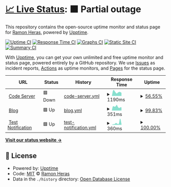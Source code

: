 # [📈 Live Status](https://ramonheras.github.io/upptime): <!--live status--> **🟧 Partial outage**

This repository contains the open-source uptime monitor and status page for [Ramon Heras](https://ramonheras.github.io/upptime), powered by [Upptime](https://github.com/upptime/upptime).

[![Uptime CI](https://github.com/ramonheras/upptime/workflows/Uptime%20CI/badge.svg)](https://github.com/ramonheras/upptime/actions?query=workflow%3A%22Uptime+CI%22)
[![Response Time CI](https://github.com/ramonheras/upptime/workflows/Response%20Time%20CI/badge.svg)](https://github.com/ramonheras/upptime/actions?query=workflow%3A%22Response+Time+CI%22)
[![Graphs CI](https://github.com/ramonheras/upptime/workflows/Graphs%20CI/badge.svg)](https://github.com/ramonheras/upptime/actions?query=workflow%3A%22Graphs+CI%22)
[![Static Site CI](https://github.com/ramonheras/upptime/workflows/Static%20Site%20CI/badge.svg)](https://github.com/ramonheras/upptime/actions?query=workflow%3A%22Static+Site+CI%22)
[![Summary CI](https://github.com/ramonheras/upptime/workflows/Summary%20CI/badge.svg)](https://github.com/ramonheras/upptime/actions?query=workflow%3A%22Summary+CI%22)

With [Upptime](https://upptime.js.org), you can get your own unlimited and free uptime monitor and status page, powered entirely by a GitHub repository. We use [Issues](https://github.com/ramonheras/upptime/issues) as incident reports, [Actions](https://github.com/ramonheras/upptime/actions) as uptime monitors, and [Pages](https://ramonheras.github.io/upptime) for the status page.

<!--start: status pages-->
<!-- This summary is generated by Upptime (https://github.com/upptime/upptime) -->
<!-- Do not edit this manually, your changes will be overwritten -->
<!-- prettier-ignore -->
| URL | Status | History | Response Time | Uptime |
| --- | ------ | ------- | ------------- | ------ |
| <img alt="" src="https://icons.duckduckgo.com/ip3/code.ramonheras.com.ico" height="13"> [Code Server](https://code.ramonheras.com) | 🟥 Down | [code-server.yml](https://github.com/ramonheras/upptime/commits/HEAD/history/code-server.yml) | <details><summary><img alt="Response time graph" src="./graphs/code-server/response-time-week.png" height="20"> 1190ms</summary><br><a href="https://available.ramonheras.com/history/code-server"><img alt="Response time 1068" src="https://img.shields.io/endpoint?url=https%3A%2F%2Fraw.githubusercontent.com%2Framonheras%2Fupptime%2FHEAD%2Fapi%2Fcode-server%2Fresponse-time.json"></a><br><a href="https://available.ramonheras.com/history/code-server"><img alt="24-hour response time 0" src="https://img.shields.io/endpoint?url=https%3A%2F%2Fraw.githubusercontent.com%2Framonheras%2Fupptime%2FHEAD%2Fapi%2Fcode-server%2Fresponse-time-day.json"></a><br><a href="https://available.ramonheras.com/history/code-server"><img alt="7-day response time 1190" src="https://img.shields.io/endpoint?url=https%3A%2F%2Fraw.githubusercontent.com%2Framonheras%2Fupptime%2FHEAD%2Fapi%2Fcode-server%2Fresponse-time-week.json"></a><br><a href="https://available.ramonheras.com/history/code-server"><img alt="30-day response time 1068" src="https://img.shields.io/endpoint?url=https%3A%2F%2Fraw.githubusercontent.com%2Framonheras%2Fupptime%2FHEAD%2Fapi%2Fcode-server%2Fresponse-time-month.json"></a><br><a href="https://available.ramonheras.com/history/code-server"><img alt="1-year response time 1068" src="https://img.shields.io/endpoint?url=https%3A%2F%2Fraw.githubusercontent.com%2Framonheras%2Fupptime%2FHEAD%2Fapi%2Fcode-server%2Fresponse-time-year.json"></a></details> | <details><summary><a href="https://available.ramonheras.com/history/code-server">56.55%</a></summary><a href="https://available.ramonheras.com/history/code-server"><img alt="All-time uptime 23.99%" src="https://img.shields.io/endpoint?url=https%3A%2F%2Fraw.githubusercontent.com%2Framonheras%2Fupptime%2FHEAD%2Fapi%2Fcode-server%2Fuptime.json"></a><br><a href="https://available.ramonheras.com/history/code-server"><img alt="24-hour uptime 0.00%" src="https://img.shields.io/endpoint?url=https%3A%2F%2Fraw.githubusercontent.com%2Framonheras%2Fupptime%2FHEAD%2Fapi%2Fcode-server%2Fuptime-day.json"></a><br><a href="https://available.ramonheras.com/history/code-server"><img alt="7-day uptime 56.55%" src="https://img.shields.io/endpoint?url=https%3A%2F%2Fraw.githubusercontent.com%2Framonheras%2Fupptime%2FHEAD%2Fapi%2Fcode-server%2Fuptime-week.json"></a><br><a href="https://available.ramonheras.com/history/code-server"><img alt="30-day uptime 61.49%" src="https://img.shields.io/endpoint?url=https%3A%2F%2Fraw.githubusercontent.com%2Framonheras%2Fupptime%2FHEAD%2Fapi%2Fcode-server%2Fuptime-month.json"></a><br><a href="https://available.ramonheras.com/history/code-server"><img alt="1-year uptime 5.01%" src="https://img.shields.io/endpoint?url=https%3A%2F%2Fraw.githubusercontent.com%2Framonheras%2Fupptime%2FHEAD%2Fapi%2Fcode-server%2Fuptime-year.json"></a></details>
| <img alt="" src="https://icons.duckduckgo.com/ip3/ramonheras.com.ico" height="13"> [Blog](https://ramonheras.com) | 🟩 Up | [blog.yml](https://github.com/ramonheras/upptime/commits/HEAD/history/blog.yml) | <details><summary><img alt="Response time graph" src="./graphs/blog/response-time-week.png" height="20"> 351ms</summary><br><a href="https://available.ramonheras.com/history/blog"><img alt="Response time 407" src="https://img.shields.io/endpoint?url=https%3A%2F%2Fraw.githubusercontent.com%2Framonheras%2Fupptime%2FHEAD%2Fapi%2Fblog%2Fresponse-time.json"></a><br><a href="https://available.ramonheras.com/history/blog"><img alt="24-hour response time 295" src="https://img.shields.io/endpoint?url=https%3A%2F%2Fraw.githubusercontent.com%2Framonheras%2Fupptime%2FHEAD%2Fapi%2Fblog%2Fresponse-time-day.json"></a><br><a href="https://available.ramonheras.com/history/blog"><img alt="7-day response time 351" src="https://img.shields.io/endpoint?url=https%3A%2F%2Fraw.githubusercontent.com%2Framonheras%2Fupptime%2FHEAD%2Fapi%2Fblog%2Fresponse-time-week.json"></a><br><a href="https://available.ramonheras.com/history/blog"><img alt="30-day response time 536" src="https://img.shields.io/endpoint?url=https%3A%2F%2Fraw.githubusercontent.com%2Framonheras%2Fupptime%2FHEAD%2Fapi%2Fblog%2Fresponse-time-month.json"></a><br><a href="https://available.ramonheras.com/history/blog"><img alt="1-year response time 443" src="https://img.shields.io/endpoint?url=https%3A%2F%2Fraw.githubusercontent.com%2Framonheras%2Fupptime%2FHEAD%2Fapi%2Fblog%2Fresponse-time-year.json"></a></details> | <details><summary><a href="https://available.ramonheras.com/history/blog">99.83%</a></summary><a href="https://available.ramonheras.com/history/blog"><img alt="All-time uptime 99.95%" src="https://img.shields.io/endpoint?url=https%3A%2F%2Fraw.githubusercontent.com%2Framonheras%2Fupptime%2FHEAD%2Fapi%2Fblog%2Fuptime.json"></a><br><a href="https://available.ramonheras.com/history/blog"><img alt="24-hour uptime 98.82%" src="https://img.shields.io/endpoint?url=https%3A%2F%2Fraw.githubusercontent.com%2Framonheras%2Fupptime%2FHEAD%2Fapi%2Fblog%2Fuptime-day.json"></a><br><a href="https://available.ramonheras.com/history/blog"><img alt="7-day uptime 99.83%" src="https://img.shields.io/endpoint?url=https%3A%2F%2Fraw.githubusercontent.com%2Framonheras%2Fupptime%2FHEAD%2Fapi%2Fblog%2Fuptime-week.json"></a><br><a href="https://available.ramonheras.com/history/blog"><img alt="30-day uptime 99.93%" src="https://img.shields.io/endpoint?url=https%3A%2F%2Fraw.githubusercontent.com%2Framonheras%2Fupptime%2FHEAD%2Fapi%2Fblog%2Fuptime-month.json"></a><br><a href="https://available.ramonheras.com/history/blog"><img alt="1-year uptime 99.92%" src="https://img.shields.io/endpoint?url=https%3A%2F%2Fraw.githubusercontent.com%2Framonheras%2Fupptime%2FHEAD%2Fapi%2Fblog%2Fuptime-year.json"></a></details>
| <img alt="" src="https://icons.duckduckgo.com/ip3/google.com.ico" height="13"> [Test Notification](https://google.com) | 🟩 Up | [test-notification.yml](https://github.com/ramonheras/upptime/commits/HEAD/history/test-notification.yml) | <details><summary><img alt="Response time graph" src="./graphs/test-notification/response-time-week.png" height="20"> 360ms</summary><br><a href="https://available.ramonheras.com/history/test-notification"><img alt="Response time 171" src="https://img.shields.io/endpoint?url=https%3A%2F%2Fraw.githubusercontent.com%2Framonheras%2Fupptime%2FHEAD%2Fapi%2Ftest-notification%2Fresponse-time.json"></a><br><a href="https://available.ramonheras.com/history/test-notification"><img alt="24-hour response time 161" src="https://img.shields.io/endpoint?url=https%3A%2F%2Fraw.githubusercontent.com%2Framonheras%2Fupptime%2FHEAD%2Fapi%2Ftest-notification%2Fresponse-time-day.json"></a><br><a href="https://available.ramonheras.com/history/test-notification"><img alt="7-day response time 360" src="https://img.shields.io/endpoint?url=https%3A%2F%2Fraw.githubusercontent.com%2Framonheras%2Fupptime%2FHEAD%2Fapi%2Ftest-notification%2Fresponse-time-week.json"></a><br><a href="https://available.ramonheras.com/history/test-notification"><img alt="30-day response time 260" src="https://img.shields.io/endpoint?url=https%3A%2F%2Fraw.githubusercontent.com%2Framonheras%2Fupptime%2FHEAD%2Fapi%2Ftest-notification%2Fresponse-time-month.json"></a><br><a href="https://available.ramonheras.com/history/test-notification"><img alt="1-year response time 184" src="https://img.shields.io/endpoint?url=https%3A%2F%2Fraw.githubusercontent.com%2Framonheras%2Fupptime%2FHEAD%2Fapi%2Ftest-notification%2Fresponse-time-year.json"></a></details> | <details><summary><a href="https://available.ramonheras.com/history/test-notification">100.00%</a></summary><a href="https://available.ramonheras.com/history/test-notification"><img alt="All-time uptime 100.00%" src="https://img.shields.io/endpoint?url=https%3A%2F%2Fraw.githubusercontent.com%2Framonheras%2Fupptime%2FHEAD%2Fapi%2Ftest-notification%2Fuptime.json"></a><br><a href="https://available.ramonheras.com/history/test-notification"><img alt="24-hour uptime 100.00%" src="https://img.shields.io/endpoint?url=https%3A%2F%2Fraw.githubusercontent.com%2Framonheras%2Fupptime%2FHEAD%2Fapi%2Ftest-notification%2Fuptime-day.json"></a><br><a href="https://available.ramonheras.com/history/test-notification"><img alt="7-day uptime 100.00%" src="https://img.shields.io/endpoint?url=https%3A%2F%2Fraw.githubusercontent.com%2Framonheras%2Fupptime%2FHEAD%2Fapi%2Ftest-notification%2Fuptime-week.json"></a><br><a href="https://available.ramonheras.com/history/test-notification"><img alt="30-day uptime 99.96%" src="https://img.shields.io/endpoint?url=https%3A%2F%2Fraw.githubusercontent.com%2Framonheras%2Fupptime%2FHEAD%2Fapi%2Ftest-notification%2Fuptime-month.json"></a><br><a href="https://available.ramonheras.com/history/test-notification"><img alt="1-year uptime 99.99%" src="https://img.shields.io/endpoint?url=https%3A%2F%2Fraw.githubusercontent.com%2Framonheras%2Fupptime%2FHEAD%2Fapi%2Ftest-notification%2Fuptime-year.json"></a></details>

<!--end: status pages-->

[**Visit our status website →**](https://ramonheras.github.io/upptime)

## 📄 License

- Powered by: [Upptime](https://github.com/upptime/upptime)
- Code: [MIT](./LICENSE) © [Ramon Heras](https://ramonheras.github.io/upptime)
- Data in the `./history` directory: [Open Database License](https://opendatacommons.org/licenses/odbl/1-0/)
